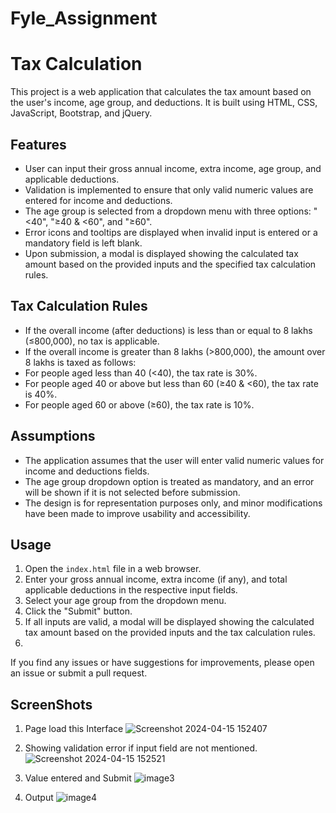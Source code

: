 # Fyle_Assignment

# Tax Calculation

This project is a web application that calculates the tax amount based on the user's income, age group, and deductions. It is built using HTML, CSS, JavaScript, Bootstrap, and jQuery.

## Features

- User can input their gross annual income, extra income, age group, and applicable deductions.
- Validation is implemented to ensure that only valid numeric values are entered for income and deductions.
- The age group is selected from a dropdown menu with three options: "<40", "≥40 & <60", and "≥60".
- Error icons and tooltips are displayed when invalid input is entered or a mandatory field is left blank.
- Upon submission, a modal is displayed showing the calculated tax amount based on the provided inputs and the specified tax calculation rules.

## Tax Calculation Rules

- If the overall income (after deductions) is less than or equal to 8 lakhs (≤800,000), no tax is applicable.
- If the overall income is greater than 8 lakhs (>800,000), the amount over 8 lakhs is taxed as follows:
- For people aged less than 40 (<40), the tax rate is 30%.
- For people aged 40 or above but less than 60 (≥40 & <60), the tax rate is 40%.
- For people aged 60 or above (≥60), the tax rate is 10%.

## Assumptions

- The application assumes that the user will enter valid numeric values for income and deductions fields.
- The age group dropdown option is treated as mandatory, and an error will be shown if it is not selected before submission.
- The design is for representation purposes only, and minor modifications have been made to improve usability and accessibility.

## Usage

1. Open the `index.html` file in a web browser.
2. Enter your gross annual income, extra income (if any), and total applicable deductions in the respective input fields.
3. Select your age group from the dropdown menu.
4. Click the "Submit" button.
5. If all inputs are valid, a modal will be displayed showing the calculated tax amount based on the provided inputs and the tax calculation rules.
6. 
If you find any issues or have suggestions for improvements, please open an issue or submit a pull request.

## ScreenShots
1. Page load this Interface
   ![Screenshot 2024-04-15 152407](https://github.com/Garvit-Vaishnav/Fyle_Assignment/assets/73755830/67d5d7b8-9e62-4ccc-974e-194a8c072753)

2. Showing validation error if input field are not mentioned.
   ![Screenshot 2024-04-15 152521](https://github.com/Garvit-Vaishnav/Fyle_Assignment/assets/73755830/efda371c-2705-4d06-acc9-2245074efc71)

3. Value entered and Submit
   ![image3](https://github.com/Garvit-Vaishnav/Fyle_Assignment/assets/73755830/d23d37c2-2bdb-44ee-a51b-794489dead38)

4. Output
   ![image4](https://github.com/Garvit-Vaishnav/Fyle_Assignment/assets/73755830/a8955c03-4fe2-40e9-a7ea-5a0253901599)




